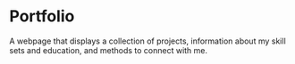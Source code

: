 # Portfolio
A webpage that displays a collection of projects,  information about my skill sets and education, and methods to connect with me. 
